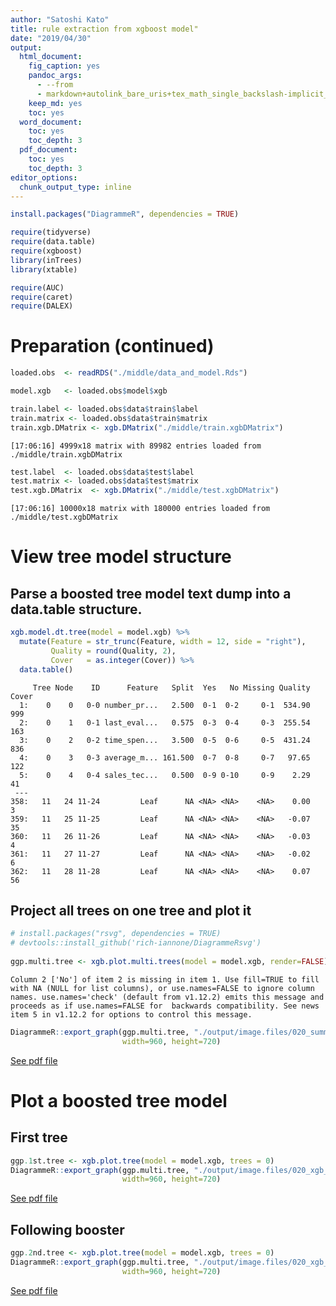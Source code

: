 ```yaml
---
author: "Satoshi Kato"
title: rule extraction from xgboost model"
date: "2019/04/30"
output:
  html_document:
    fig_caption: yes
    pandoc_args:
      - --from
      - markdown+autolink_bare_uris+tex_math_single_backslash-implicit_figures
    keep_md: yes
    toc: yes
  word_document:
    toc: yes
    toc_depth: 3
  pdf_document:
    toc: yes
    toc_depth: 3
editor_options: 
  chunk_output_type: inline
---
```





```r
install.packages("DiagrammeR", dependencies = TRUE)
```


```r
require(tidyverse)
require(data.table)
require(xgboost)
library(inTrees)
library(xtable)

require(AUC)
require(caret)
require(DALEX)
```

# Preparation (continued)


```r
loaded.obs  <- readRDS("./middle/data_and_model.Rds")

model.xgb   <- loaded.obs$model$xgb 

train.label <- loaded.obs$data$train$label
train.matrix <- loaded.obs$data$train$matrix
train.xgb.DMatrix <- xgb.DMatrix("./middle/train.xgbDMatrix")
```

```
[17:06:16] 4999x18 matrix with 89982 entries loaded from ./middle/train.xgbDMatrix
```

```r
test.label  <- loaded.obs$data$test$label
test.matrix <- loaded.obs$data$test$matrix
test.xgb.DMatrix  <- xgb.DMatrix("./middle/test.xgbDMatrix")
```

```
[17:06:16] 10000x18 matrix with 180000 entries loaded from ./middle/test.xgbDMatrix
```

# View tree model structure

## Parse a boosted tree model text dump into a data.table structure.


```r
xgb.model.dt.tree(model = model.xgb) %>% 
  mutate(Feature = str_trunc(Feature, width = 12, side = "right"),
         Quality = round(Quality, 2),
         Cover   = as.integer(Cover)) %>% 
  data.table()
```

```
     Tree Node    ID      Feature   Split  Yes   No Missing Quality Cover
  1:    0    0   0-0 number_pr...   2.500  0-1  0-2     0-1  534.90   999
  2:    0    1   0-1 last_eval...   0.575  0-3  0-4     0-3  255.54   163
  3:    0    2   0-2 time_spen...   3.500  0-5  0-6     0-5  431.24   836
  4:    0    3   0-3 average_m... 161.500  0-7  0-8     0-7   97.65   122
  5:    0    4   0-4 sales_tec...   0.500  0-9 0-10     0-9    2.29    41
 ---                                                                     
358:   11   24 11-24         Leaf      NA <NA> <NA>    <NA>    0.00     3
359:   11   25 11-25         Leaf      NA <NA> <NA>    <NA>   -0.07    35
360:   11   26 11-26         Leaf      NA <NA> <NA>    <NA>   -0.03     4
361:   11   27 11-27         Leaf      NA <NA> <NA>    <NA>   -0.02     6
362:   11   28 11-28         Leaf      NA <NA> <NA>    <NA>    0.07    56
```

## Project all trees on one tree and plot it


```r
# install.packages("rsvg", dependencies = TRUE)
# devtools::install_github('rich-iannone/DiagrammeRsvg')
                          
ggp.multi.tree <- xgb.plot.multi.trees(model = model.xgb, render=FALSE)
```

```
Column 2 ['No'] of item 2 is missing in item 1. Use fill=TRUE to fill with NA (NULL for list columns), or use.names=FALSE to ignore column names. use.names='check' (default from v1.12.2) emits this message and proceeds as if use.names=FALSE for  backwards compatibility. See news item 5 in v1.12.2 for options to control this message.
```

```r
DiagrammeR::export_graph(ggp.multi.tree, "./output/image.files/020_summarise_xgbTrees.pdf",
                         width=960, height=720)
```

[See pdf file](./output/image.files/020_summarise_xgbTrees.pdf)

# Plot a boosted tree model

## First tree


```r
ggp.1st.tree <- xgb.plot.tree(model = model.xgb, trees = 0)
DiagrammeR::export_graph(ggp.multi.tree, "./output/image.files/020_xgb_1st_tree.pdf",
                         width=960, height=720)
```

[See pdf file](./output/image.files/020_xgb_1st_tree.pdf)

## Following booster


```r
ggp.2nd.tree <- xgb.plot.tree(model = model.xgb, trees = 0)
DiagrammeR::export_graph(ggp.multi.tree, "./output/image.files/020_xgb_2nd_tree.pdf",
                         width=960, height=720)
```

[See pdf file](./output/image.files/020_xgb_2nd_tree.pdf)
